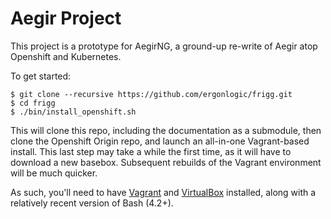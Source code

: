 Aegir Project
=============

This project is a prototype for AegirNG, a ground-up re-write of Aegir atop Openshift and Kubernetes.

To get started:

    $ git clone --recursive https://github.com/ergonlogic/frigg.git
    $ cd frigg
    $ ./bin/install_openshift.sh

This will clone this repo, including the documentation as a submodule, then
clone the Openshift Origin repo, and launch an all-in-one Vagrant-based
install. This last step may take a while the first time, as it will have to
download a new basebox. Subsequent rebuilds of the Vagrant environment will be
much quicker.

As such, you'll need to have [Vagrant](https://vagrantup.com) and
[VirtualBox](https://virtualbox.org) installed, along with a relatively recent
version of Bash (4.2+).
